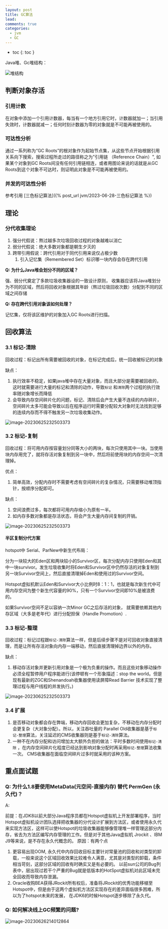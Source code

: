 ```yaml
---
layout: post
title: GC算法
lead:
comments: true
categories: 
  - jvm
  - GC
---
```


- toc
{: toc }

Java堆、Gc堆结构：

![堆结构](/assets/images/jvm/GC_Images/pic_1.png)

## 判断对象存活

### 引用计数

在对象中添加一个引用计数器，每当有一个地方引用它时，计数器就加一；当引用失效时，计数器就减一；任何时刻计数器为零的对象就是不可能再被使用的。

### 可达性分析

通过一系列称为“GC Roots”的根对象作为起始节点集，从这些节点开始根据引用关系向下搜索，搜索过程所走过的路径称之为"引用链
（Reference Chain）", 如果某个对象到GC Roots间没有任何引用链相连，或者用图论来说的话就是从GC
Roots到这个对象不可达时，则证明此对象是不可能再被使用的。

### 并发的可达性分析

参考引用 [三色标记算法]({% post_url jvm/2023-06-28-三色标记算法 %})

## 理论

### 分代收集理论

1. 强分代假说：熬过越多次垃圾回收过程的对象越难以消亡
2. 弱分代假说：绝大多数对象都是朝生夕灭的
3. 跨带引用假说：跨代引用对于同代引用来说仅占极少数
    1. 引入记忆集（Remembered Set）标识哪一块内存会存在跨代引用

**Q: 为什么Java堆会划分不同的区域？**

强、弱分代奠定了多款垃圾收集器设的一致设计原则， 收集器应该将Java堆划分为不同的区域，然后将回收对象根据其年龄（熬过垃圾回收次数）分配到不同的区域之间存储

**Q: 存在跨代引用对象该如何处理？**

记忆集，仅将该区维护的对象加入GC Roots进行扫描。

## 回收算法

### 3.1 标记-清除

回收过程：标记出所有需要被回收的对象，在标记完成后，统一回收被标记的对象

缺点：

1. 执行效率不稳定，如果java堆中存在大量对象，而且大部分是需要被回收的，这时就需要进行大量的标记和清除的动作，导致`标记`
   和`清除`两个过程的执行效率随对象增长而降低
2. 会导致内存空间碎片化的问题，标记、清除后会产生大量不连续的内存碎片，空间碎片太多可能会导致以后在程序运行时需要分配较大对象时无法找到足够的连续内存而不得不触发另一次垃圾收集动作。

![image-20230625232503373](/assets/images/jvm/GC_Images/pic_2.png)

### 3.2 标记-复制

回收过程：将可用内存按容量划分同等大小的两块，每次只使用其中一块。当使用块内存用完了，就将存活对象复制到另一块中，然后将前使用块的内存空间一次清理掉。

优点：

1. 简单高效，分配内存时不需要考虑有空间碎片的复杂情况，只需要移动堆顶指针，按顺序分配即可。

缺点：

1. 空间浪费过多，每次都将可用内存缩小为原有一半。
2. 如内存多数对象都是存活状态，将会产生大量内存间复制的开销。

![image-20230625232503373](/assets/images/jvm/GC_Images/pic_3.jpg)

#### 半区复制分代方案

hotspot中 Serial、ParNew中新生代布局：

分为一块较大的Eden区和两块较小的Survivor区，每次分配内存只使用Eden和其中一块survivor。发生垃圾收集时将Eden和Survivor区中仍然存活的对象复制到另一块Survivor空间上，然后直接清理掉Eden和使用过的Survivor空间。

Hotspot虚拟机默认Eden和Survivor大小比例时8：1：1，也就是每次新生代中可用内存空间为整个新生代容量的90%，只有一个Survivor空间即10%是被浪费的。

如果Survivor空间不足以容纳一次Minor GC之后存活的对象， 就需要依赖其他内存区域（大多是老年代）进行分配担保（Handle
Promotion）.

### 3.3 标记-整理

回收过程：标记过程跟`标记-清除`算法一样，但是后续步骤不是对可回收对象直接清理，而是让所有存活对象向内存一端移动，然后直接清理掉边界以外的内存。

缺点：

1. 移动存活对象并更新引用对象是一个极为负重的操作。而且这些对象移动操作必须全程暂停用户程序能进行(该停顿有一个形象描述：stop
   the world。但是现有最新的ZGC和Shenandoah收集器使用读屏障Read Barrier 技术实现了整理过程与用户线程的并发执行。)

![image-20230625232503373](/assets/images/jvm/GC_Images/pic_4.jpg)

### 3.4 扩展

1. 是否移动对象都会存在弊端，移动内存回收会更加复杂，不移动在内存分配时会更复杂（大对象分配）。所以，关注吞吐量的 Parallel
   Old收集器是基于`标记-整理`算法，关注延迟的CMS收集器则是基于`标记-清除`算法。
2. 一种不在内存分配和访问增加太大额外负担的做法：平时多数时间使用`标记-清除`
   ，在内存空间碎片化程度已经达到影响对象分配时再采用`标记-整理`算法收集一次。 CMS收集器在面临空间碎片过多时就采用的该种方案。

## 重点面试题

### Q: 为什么1.8要使用MetaData(元空间-直接内存) 替代 PermGen (永久代)？

A:

前提：在JDK8以前大部分Java程序员都在Hotspot虚拟机上开发部署程序，当时Hotspot虚拟机设计团队选择把收集器的分代设计扩展到方法区，或者使用永久代来实现方法区，这样可以使Hotspot的垃圾收集器能够像管理堆一样管理这部分内存，省去为方法区编写内存管理的工作。但是对于其他Java虚拟机
Jrockit 、IBM J9等来说，是不存在永久代概念的。
原因：有两个点

1. 更容易出现OOM, 永久代中内存回收目标主要针对常量池的回收和对类型的卸载，一般来说这个区域回收效果比较难令人满意，尤其是对类型的卸载，条件相当苛刻，这部分区域的回收有时确实又是有必要的。
   以前sun公司的Bug列表中，层出现过若干个严重的Bug就是低版本的HotSpot虚拟机对此区域未完全回收而导致内存泄漏。
2. Oracle收购BEA获得JRockit所有权后，准备将JRockit的优秀功能移植至Hotspot中，但是由于这两个虚拟机方法区实现存在的差异面临很多困难，所以为了hotspot未来的发展，
   在JDK6的时候Hotspot逐步移除了永久代。

### Q: 如何解决线上GC频繁的问题?

![image-20230626214012864](/assets/images/jvm/GC_Images/pic_5.png)